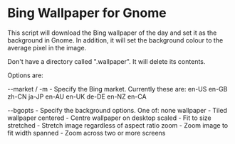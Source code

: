 Bing Wallpaper for Gnome
========================

This script will download the Bing wallpaper of the day and set it as the background in Gnome.
In addition, it will set the background colour to the average pixel in the image.

Don't have a directory called ".wallpaper". It will delete its contents.


Options are:

--market <string> / -m <string>  - Specify the Bing market. Currently these are:
    en-US
    en-GB
    zh-CN
    ja-JP
    en-AU
    en-UK
    de-DE
    en-NZ
    en-CA
    
--bgopts - Specify the background options. One of:
  none
  wallpaper - Tiled wallpaper
  centered  - Centre wallpaper on desktop
  scaled    - Fit to size
  stretched - Stretch image regardless of aspect ratio
  zoom	    - Zoom image to fit width
  spanned   - Zoom across two or more screens